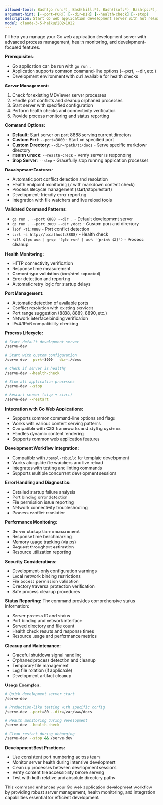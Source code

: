```yaml
---
allowed-tools: Bash(go run:*), Bash(kill:*), Bash(lsof:*), Bash(ps:*), Bash(curl:*), Bash(pkill:*), Bash(netstat:*), TodoWrite
argument-hint: [--port=PORT] [--dir=DIR] [--health-check] [--stop]
description: Start Go web application development server with hot reload, health checks, and process management
model: claude-3-5-haiku@20241022
---
```


I'll help you manage your Go web application development server with advanced process management, health monitoring, and development-focused features.

**Prerequisites:**
- Go application can be run with `go run .`
- Application supports common command-line options (--port, --dir, etc.)
- Development environment with curl available for health checks

**Server Management:**
1. Check for existing MDViewer server processes
2. Handle port conflicts and cleanup orphaned processes
3. Start server with specified configuration
4. Perform health checks and connectivity verification
5. Provide process monitoring and status reporting

**Command Options:**
- **Default**: Start server on port 8888 serving current directory
- **Custom Port**: `--port=3000` - Start on specified port
- **Custom Directory**: `--dir=/path/to/docs` - Serve specific markdown directory
- **Health Check**: `--health-check` - Verify server is responding
- **Stop Server**: `--stop` - Gracefully stop running application processes

**Development Features:**
- Automatic port conflict detection and resolution
- Health endpoint monitoring (`/` with markdown content check)
- Process lifecycle management (start/stop/restart)
- Development-friendly error reporting
- Integration with file watchers and live reload tools

**Validated Command Patterns:**
- `go run . --port 8888 --dir .` - Default development server
- `go run . --port 3000 --dir /docs` - Custom port and directory
- `lsof -ti:8888` - Port conflict detection
- `curl -s http://localhost:8888/` - Health check
- `kill $(ps aux | grep '[g]o run' | awk '{print $2}')` - Process cleanup

**Health Monitoring:**
- HTTP connectivity verification
- Response time measurement
- Content type validation (text/html expected)
- Error detection and reporting
- Automatic retry logic for startup delays

**Port Management:**
- Automatic detection of available ports
- Conflict resolution with existing services
- Port range suggestion (8888, 8889, 8890, etc.)
- Network interface binding verification
- IPv4/IPv6 compatibility checking

**Process Lifecycle:**
```bash
# Start default development server
/serve-dev

# Start with custom configuration
/serve-dev --port=3000 --dir=./docs

# Check if server is healthy
/serve-dev --health-check

# Stop all application processes
/serve-dev --stop

# Restart server (stop + start)
/serve-dev --restart
```

**Integration with Go Web Applications:**
- Supports common command-line options and flags
- Works with various content serving patterns
- Compatible with CSS frameworks and styling systems
- Handles dynamic content rendering
- Supports common web application features

**Development Workflow Integration:**
- Compatible with `/templ-rebuild` for template development
- Works alongside file watchers and live reload
- Integrates with testing and linting commands
- Supports multiple concurrent development sessions

**Error Handling and Diagnostics:**
- Detailed startup failure analysis
- Port binding error detection
- File permission issue reporting
- Network connectivity troubleshooting
- Process conflict resolution

**Performance Monitoring:**
- Server startup time measurement
- Response time benchmarking
- Memory usage tracking (via ps)
- Request throughput estimation
- Resource utilization reporting

**Security Considerations:**
- Development-only configuration warnings
- Local network binding restrictions
- File access permission validation
- Directory traversal protection verification
- Safe process cleanup procedures

**Status Reporting:**
The command provides comprehensive status information:
- Server process ID and status
- Port binding and network interface
- Served directory and file count
- Health check results and response times
- Resource usage and performance metrics

**Cleanup and Maintenance:**
- Graceful shutdown signal handling
- Orphaned process detection and cleanup
- Temporary file management
- Log file rotation (if applicable)
- Development artifact cleanup

**Usage Examples:**

```bash
# Quick development server start
/serve-dev

# Production-like testing with specific config
/serve-dev --port=80 --dir=/var/www/docs

# Health monitoring during development
/serve-dev --health-check

# Clean restart during debugging
/serve-dev --stop && /serve-dev
```

**Development Best Practices:**
- Use consistent port numbering across team
- Monitor server health during intensive development
- Clean up processes between development sessions
- Verify content file accessibility before serving
- Test with both relative and absolute directory paths

This command enhances your Go web application development workflow by providing robust server management, health monitoring, and integration capabilities essential for efficient development.
